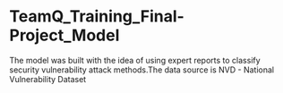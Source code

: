 # TeamQ_Training_Final-Project_Model
The model was built with the idea of ​​using expert reports to classify security vulnerability attack methods.The data source is NVD - National Vulnerability Dataset
